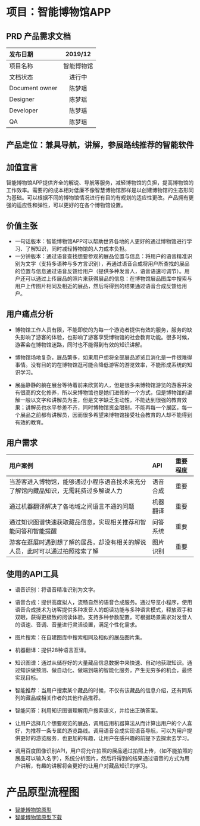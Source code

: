 # 项目：智能博物馆APP
## PRD 产品需求文档

|发布日期|2019/12|
|:-|:-:|
|项目名称|智能博物馆|
|文档状态|进行中|
|Document owner|陈梦瑶|
|Designer|陈梦瑶|
|Developer|陈梦瑶|
|QA|陈梦瑶|



## 产品定位：兼具导航，讲解，参展路线推荐的智能软件

## 加值宣言
智能博物馆APP提供齐全的解说、导航等服务，减轻博物馆的负担，提高博物馆的工作效率。需要的的成本相对低廉不像智慧博物馆那样是以创建博物馆的生态形同为基础。可以根据不同的博物馆情况进行有目的有规划的适应性更改。产品拥有更强的适应性和弹性，可以更好的在各个博物馆设置。

## 价值主张
- 一句话版本：智能博物馆APP可以帮助世界各地的人更好的通过博物馆进行学习、了解知识，同时减轻博物馆的人力成本负担。
- 一分钟版本：通过语音查找想要参观的展品位置与信息：将用户的语音精准识别为文字（支持多语种与多方言识别），再通过语音合成将用户所查找的展品的位置与信息通过语音反馈给用户（提供多种发音人，语音语速可调节）。用户还可以通过上传展品的照片来获得展品的信息：在博物馆展品图库中搜索与用户上传图片相同及相近的展品，然后将得到的结果通过语音合成反馈给用户。


## 用户痛点分析
- 博物馆工作人员有限，不能即使的为每一个游览者提供有效的服务，服务的缺失影响了游客的体验，也影响了游客享受博物馆的社会教育功能。很多时候，游客会在博物馆迷路，同时也不能得到有效的知识讲解。
 
- 博物馆场地复杂，展品繁多，如果用户想将全部展品游览且消化是一件很难得事情。没有目的的在博物馆逛可能会降低游客的游览效率，不能形成系统的知识学习。
 
- 展品静静的躺在展台等待着前来欣赏的人，但是很多来博物馆游览的游客并没有很高的文化修养，所以来博物馆也是她们进修的一个方式，但是博物馆的讲解一般以文字和讲解员为主，但是文字缺乏生动性，不能达到很强的教育效果；讲解员也水平参差不齐，同时博物馆资金限制，不能再每一个展区，每一个展品之前都有讲解员，因而很多希望来博物馆接受社会教育的人却不能得到有效的教育。


## 用户需求
|用户案例|API|重要程度|
|:-|:-|:-|
|当游客进入博物馆，能够通过小程序语音技术来充分了解馆内藏品知识，无需耗费过多解说人力|语音合成|重要|
|通过机器翻译解决了各地域之间语言不通的问题|机器翻译|重要|
|通过知识图谱快速获取藏品信息，实现相关推荐和智能问答和智能提醒|问答系统|重要|
|游客在逛展时遇到想了解的展品，却没有相关的解说人员，此时可以通过拍照搜索了解|图片识别|重要|

## 使用的API工具
- 语音识别：将语音精准识别为文字。
- 语音合成：提供高度拟人，流畅自然的语音合成服务。通过导览小程序，使用语音合成技术为访客提供多种发音人的朗读功能与多种语言模式，释放双手和双眼，获得更极致的阅读体验。支持多种参数配置，可根据场景需求对发音人的语速、音调、音量进行灵活设置，满足个性化需求。
- 图片搜索：在自建图库中搜索相同及相似的展品图片集。
- 机器翻译：提供28种语言互译。
- 知识图谱：通过从储存好的大量藏品信息数据中来快速、自动地获取知识。通过知识做预测、做自动化、做端到端的智能化服务，产生无穷多的机会，最终实现目标。
- 智能推荐：当用户搜索某个藏品的时候，不仅有该藏品的信息介绍，还有同系列的藏品或相关作者的其他作品推荐。
- 智能问答：利用知识图谱理解用户搜索语义，并给出正确答案。

- 让用户选择几个想要观览的展品，调用应用机器算法从而计算出用户的个人喜好，为推荐一条专属的游览路线。调用语音合成实现语音导航，可以为用户提供更好的游览服务，也更加的有趣，让用户在感兴趣的前提下去探索去学习。
 
- 调用百度图像识别API，用户将允许拍照的展品通过拍照上传，（如不能拍照的展品可以输入名字），系统分析图片，然后将得到的结果通过语音的方式为用户讲解，有趣的讲解将会更好的让用户对藏品知识的学习。
 





# 产品原型流程图
- [智能博物馆原型]( http://hailbucky.gitee.io/museum_prd_prototype)
- [智能博物馆原型下载](https://github.com/HailBucky/Museum_PRD/blob/master/%E6%99%BA%E8%83%BD%E5%8D%9A%E7%89%A9%E9%A6%86.rp)

